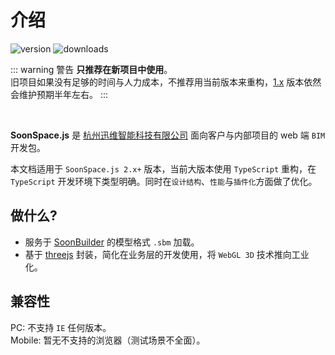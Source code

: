 # 介绍

<Docs-Update />

![version](https://img.shields.io/npm/v/soonspacejs)
![downloads](https://img.shields.io/npm/dm/soonspacejs)

::: warning 警告
**只推荐在新项目中使用**。
<br>
旧项目如果没有足够的时间与人力成本，不推荐用当前版本来重构，[1.x](http://www.xwbuilders.com:9018/soonspacejs/Docs/1.x/) 版本依然会维护预期半年左右。
:::

<br>

**SoonSpace.js** 是 [杭州迅维智能科技有限公司](http://www.xwbuilders.com) 面向客户与内部项目的 web 端 `BIM` 开发包。

本文档适用于 `SoonSpace.js 2.x+` 版本，当前大版本使用 `TypeScript` 重构，在 `TypeScript` 开发环境下类型明确。同时在`设计结构`、`性能`与`插件化`方面做了优化。

## 做什么?
- 服务于 [SoonBuilder](http://www.xwbuilders.com/?page_id=1101&lang=zh) 的模型格式 `.sbm` 加载。
- 基于 [threejs](https://threejs.org/) 封装，简化在业务层的开发使用，将 `WebGL 3D` 技术推向工业化。

## 兼容性
PC: 不支持 `IE` 任何版本。
<br>
Mobile: 暂无不支持的浏览器（测试场景不全面）。
